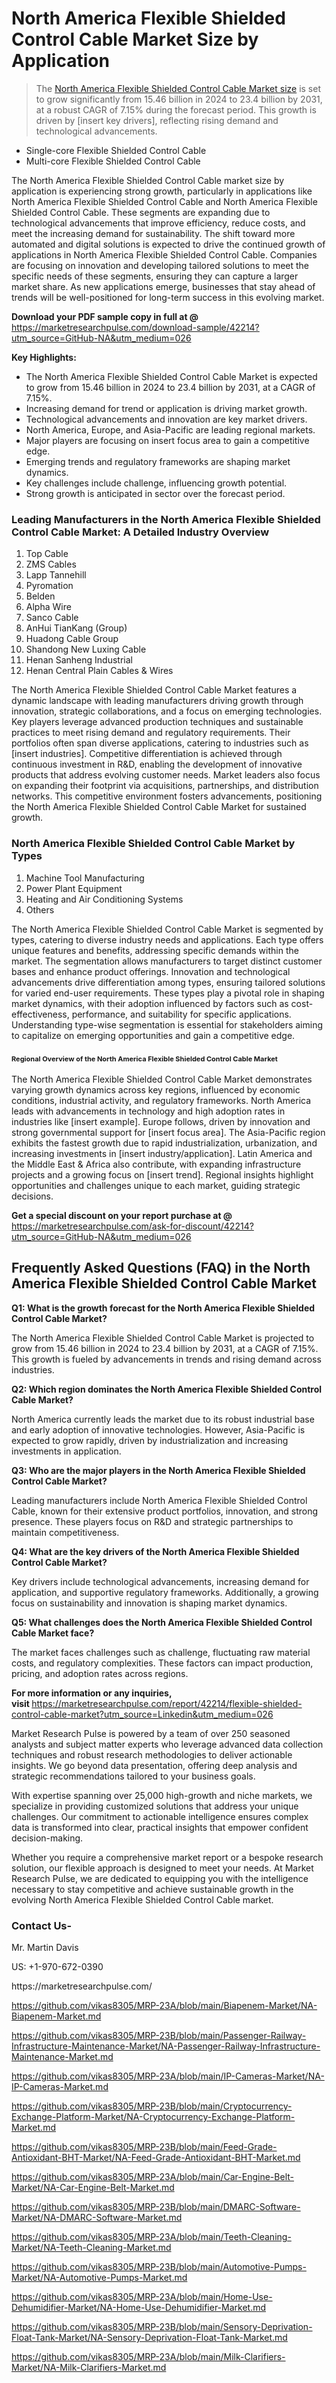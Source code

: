 
<h1>North America Flexible Shielded Control Cable Market&nbsp;Size by Application</h1><blockquote><p>The <a href="https://marketresearchpulse.com/download-sample/42214?utm_source=GitHub-NA&amp;utm_medium=026">North America Flexible Shielded Control Cable Market size</a> is set to grow significantly from 15.46 billion in 2024 to 23.4 billion by 2031, at a robust CAGR of 7.15% during the forecast period. This growth is driven by [insert key drivers], reflecting rising demand and technological advancements.</p></blockquote><ul><li>Single-core Flexible Shielded Control Cable<li> Multi-core Flexible Shielded Control Cable</li></ul><p>The North America Flexible Shielded Control Cable market size by application is experiencing strong growth, particularly in applications like North America Flexible Shielded Control Cable and North America Flexible Shielded Control Cable. These segments are expanding due to technological advancements that improve efficiency, reduce costs, and meet the increasing demand for sustainability. The shift toward more automated and digital solutions is expected to drive the continued growth of applications in North America Flexible Shielded Control Cable. Companies are focusing on innovation and developing tailored solutions to meet the specific needs of these segments, ensuring they can capture a larger market share. As new applications emerge, businesses that stay ahead of trends will be well-positioned for long-term success in this evolving market.</p><p><strong>Download your PDF sample copy in full at @ </strong><a href="https://marketresearchpulse.com/download-sample/42214?utm_source=GitHub-NA&amp;utm_medium=026">https://marketresearchpulse.com/download-sample/42214?utm_source=GitHub-NA&amp;utm_medium=026</a></p><p><strong>Key Highlights: </strong></p><ul><li>The North America Flexible Shielded Control Cable Market is expected to grow from 15.46 billion in 2024 to 23.4 billion by 2031, at a CAGR of 7.15%.</li><li>Increasing demand for trend or application is driving market growth.</li><li>Technological advancements and innovation are key market drivers.</li><li>North America, Europe, and Asia-Pacific are leading regional markets.</li><li>Major players are focusing on insert focus area to gain a competitive edge.</li><li>Emerging trends and regulatory frameworks are shaping market dynamics.</li><li>Key challenges include challenge, influencing growth potential.</li><li>Strong growth is anticipated in sector over the forecast period.</li></ul><h3>Leading Manufacturers in the North America Flexible Shielded Control Cable Market: A Detailed Industry Overview</h3><ol><li>Top Cable</li><li>ZMS Cables</li><li>Lapp Tannehill</li><li>Pyromation</li><li>Belden</li><li>Alpha Wire</li><li>Sanco Cable</li><li>AnHui TianKang (Group)</li><li>Huadong Cable Group</li><li>Shandong New Luxing Cable</li><li>Henan Sanheng Industrial</li><li>Henan Central Plain Cables & Wires</li></ol><div class="flex max-w-full flex-col flex-grow"><div class="min-h-8 text-message flex w-full flex-col items-end gap-2 whitespace-normal break-words [.text-message+&amp;]:mt-5" dir="auto" data-message-author-role="assistant" data-message-id="fd8432e4-4910-450d-b182-61b7bfb0a01f" data-message-model-slug="gpt-4o"><div class="flex w-full flex-col gap-1 empty:hidden first:pt-[3px]"><div class="markdown prose w-full break-words dark:prose-invert light"><p>The North America Flexible Shielded Control Cable Market features a dynamic landscape with leading manufacturers driving growth through innovation, strategic collaborations, and a focus on emerging technologies. Key players leverage advanced production techniques and sustainable practices to meet rising demand and regulatory requirements. Their portfolios often span diverse applications, catering to industries such as [insert industries]. Competitive differentiation is achieved through continuous investment in R&amp;D, enabling the development of innovative products that address evolving customer needs. Market leaders also focus on expanding their footprint via acquisitions, partnerships, and distribution networks. This competitive environment fosters advancements, positioning the North America Flexible Shielded Control Cable Market for sustained growth.</p></div></div></div></div><h3>North America Flexible Shielded Control Cable Market by Types</h3><ol><li>Machine Tool Manufacturing<li> Power Plant Equipment<li> Heating and Air Conditioning Systems<li> Others</li></ol><div class="flex max-w-full flex-col flex-grow"><div class="min-h-8 text-message flex w-full flex-col items-end gap-2 whitespace-normal break-words [.text-message+&amp;]:mt-5" dir="auto" data-message-author-role="assistant" data-message-id="084470be-0bb7-4664-bddf-5156b4f41249" data-message-model-slug="gpt-4o-mini"><div class="flex w-full flex-col gap-1 empty:hidden first:pt-[3px]"><div class="markdown prose w-full break-words dark:prose-invert light"><p>The North America Flexible Shielded Control Cable Market is segmented by types, catering to diverse industry needs and applications. Each type offers unique features and benefits, addressing specific demands within the market. The segmentation allows manufacturers to target distinct customer bases and enhance product offerings. Innovation and technological advancements drive differentiation among types, ensuring tailored solutions for varied end-user requirements. These types play a pivotal role in shaping market dynamics, with their adoption influenced by factors such as cost-effectiveness, performance, and suitability for specific applications. Understanding type-wise segmentation is essential for stakeholders aiming to capitalize on emerging opportunities and gain a competitive edge.</p></div></div></div></div><h3><span style="font-size: 11px;">Regional Overview of the North America Flexible Shielded Control Cable Market</span></h3><div class="flex max-w-full flex-col flex-grow"><div class="min-h-8 text-message flex w-full flex-col items-end gap-2 whitespace-normal break-words [.text-message+&amp;]:mt-5" dir="auto" data-message-author-role="assistant" data-message-id="e9038762-ce64-4e30-91c9-9bd413514231" data-message-model-slug="gpt-4o-mini"><div class="flex w-full flex-col gap-1 empty:hidden first:pt-[3px]"><div class="markdown prose w-full break-words dark:prose-invert light"><p>The North America Flexible Shielded Control Cable Market demonstrates varying growth dynamics across key regions, influenced by economic conditions, industrial activity, and regulatory frameworks. North America leads with advancements in technology and high adoption rates in industries like [insert example]. Europe follows, driven by innovation and strong governmental support for [insert focus area]. The Asia-Pacific region exhibits the fastest growth due to rapid industrialization, urbanization, and increasing investments in [insert industry/application]. Latin America and the Middle East &amp; Africa also contribute, with expanding infrastructure projects and a growing focus on [insert trend]. Regional insights highlight opportunities and challenges unique to each market, guiding strategic decisions.</p></div></div></div></div><p><strong>Get a special discount on your report purchase at @ </strong><a href="https://marketresearchpulse.com/ask-for-discount/42214?utm_source=GitHub-NA&amp;utm_medium=026">https://marketresearchpulse.com/ask-for-discount/42214?utm_source=GitHub-NA&amp;utm_medium=026</a></p><h2>Frequently Asked Questions (FAQ) in the North America Flexible Shielded Control Cable Market</h2><p><strong>Q1: What is the growth forecast for the North America Flexible Shielded Control Cable Market?</strong></p><p>The North America Flexible Shielded Control Cable Market is projected to grow from 15.46 billion in 2024 to 23.4 billion by 2031, at a CAGR of 7.15%. This growth is fueled by advancements in trends and rising demand across industries.</p><p><strong>Q2: Which region dominates the North America Flexible Shielded Control Cable Market?</strong></p><p>North America currently leads the market due to its robust industrial base and early adoption of innovative technologies. However, Asia-Pacific is expected to grow rapidly, driven by industrialization and increasing investments in application.</p><p><strong>Q3: Who are the major players in the North America Flexible Shielded Control Cable Market?</strong></p><p>Leading manufacturers include North America Flexible Shielded Control Cable, known for their extensive product portfolios, innovation, and strong presence. These players focus on R&amp;D and strategic partnerships to maintain competitiveness.</p><p><strong>Q4: What are the key drivers of the North America Flexible Shielded Control Cable Market?</strong></p><p>Key drivers include technological advancements, increasing demand for application, and supportive regulatory frameworks. Additionally, a growing focus on sustainability and innovation is shaping market dynamics.</p><p><strong>Q5: What challenges does the North America Flexible Shielded Control Cable Market face?</strong></p><p>The market faces challenges such as challenge, fluctuating raw material costs, and regulatory complexities. These factors can impact production, pricing, and adoption rates across regions.</p><p><strong>For more information or any inquiries, visit&nbsp;</strong><a href="https://marketresearchpulse.com/report/42214/flexible-shielded-control-cable-market?utm_source=Linkedin&utm_medium=026">https://marketresearchpulse.com/report/42214/flexible-shielded-control-cable-market?utm_source=Linkedin&utm_medium=026</a></p><p>Market Research Pulse is powered by a team of over 250 seasoned analysts and subject matter experts who leverage advanced data collection techniques and robust research methodologies to deliver actionable insights. We go beyond data presentation, offering deep analysis and strategic recommendations tailored to your business goals.</p><p>With expertise spanning over 25,000 high-growth and niche markets, we specialize in providing customized solutions that address your unique challenges. Our commitment to actionable intelligence ensures complex data is transformed into clear, practical insights that empower confident decision-making.</p><p>Whether you require a comprehensive market report or a bespoke research solution, our flexible approach is designed to meet your needs. At Market Research Pulse, we are dedicated to equipping you with the intelligence necessary to stay competitive and achieve sustainable growth in the evolving North America Flexible Shielded Control Cable market.</p><h3><strong>Contact Us-</strong></h3><p>Mr. Martin Davis</p><p>US: +1-970-672-0390</p><p>https://marketresearchpulse.com/</p><p><a href="https://github.com/vikas8305/MRP-23A/blob/main/Biapenem-Market/NA-Biapenem-Market.md">https://github.com/vikas8305/MRP-23A/blob/main/Biapenem-Market/NA-Biapenem-Market.md</a></p><p><a href="https://github.com/vikas8305/MRP-23B/blob/main/Passenger-Railway-Infrastructure-Maintenance-Market/NA-Passenger-Railway-Infrastructure-Maintenance-Market.md">https://github.com/vikas8305/MRP-23B/blob/main/Passenger-Railway-Infrastructure-Maintenance-Market/NA-Passenger-Railway-Infrastructure-Maintenance-Market.md</a></p><p><a href="https://github.com/vikas8305/MRP-23A/blob/main/IP-Cameras-Market/NA-IP-Cameras-Market.md">https://github.com/vikas8305/MRP-23A/blob/main/IP-Cameras-Market/NA-IP-Cameras-Market.md</a></p><p><a href="https://github.com/vikas8305/MRP-23B/blob/main/Cryptocurrency-Exchange-Platform-Market/NA-Cryptocurrency-Exchange-Platform-Market.md">https://github.com/vikas8305/MRP-23B/blob/main/Cryptocurrency-Exchange-Platform-Market/NA-Cryptocurrency-Exchange-Platform-Market.md</a></p><p><a href="https://github.com/vikas8305/MRP-23B/blob/main/Feed-Grade-Antioxidant-BHT-Market/NA-Feed-Grade-Antioxidant-BHT-Market.md">https://github.com/vikas8305/MRP-23B/blob/main/Feed-Grade-Antioxidant-BHT-Market/NA-Feed-Grade-Antioxidant-BHT-Market.md</a></p><p><a href="https://github.com/vikas8305/MRP-23A/blob/main/Car-Engine-Belt-Market/NA-Car-Engine-Belt-Market.md">https://github.com/vikas8305/MRP-23A/blob/main/Car-Engine-Belt-Market/NA-Car-Engine-Belt-Market.md</a></p><p><a href="https://github.com/vikas8305/MRP-23B/blob/main/DMARC-Software-Market/NA-DMARC-Software-Market.md">https://github.com/vikas8305/MRP-23B/blob/main/DMARC-Software-Market/NA-DMARC-Software-Market.md</a></p><p><a href="https://github.com/vikas8305/MRP-23A/blob/main/Teeth-Cleaning-Market/NA-Teeth-Cleaning-Market.md">https://github.com/vikas8305/MRP-23A/blob/main/Teeth-Cleaning-Market/NA-Teeth-Cleaning-Market.md</a></p><p><a href="https://github.com/vikas8305/MRP-23B/blob/main/Automotive-Pumps-Market/NA-Automotive-Pumps-Market.md">https://github.com/vikas8305/MRP-23B/blob/main/Automotive-Pumps-Market/NA-Automotive-Pumps-Market.md</a></p><p><a href="https://github.com/vikas8305/MRP-23A/blob/main/Home-Use-Dehumidifier-Market/NA-Home-Use-Dehumidifier-Market.md">https://github.com/vikas8305/MRP-23A/blob/main/Home-Use-Dehumidifier-Market/NA-Home-Use-Dehumidifier-Market.md</a></p><p><a href="https://github.com/vikas8305/MRP-23B/blob/main/Sensory-Deprivation-Float-Tank-Market/NA-Sensory-Deprivation-Float-Tank-Market.md">https://github.com/vikas8305/MRP-23B/blob/main/Sensory-Deprivation-Float-Tank-Market/NA-Sensory-Deprivation-Float-Tank-Market.md</a></p><p><a href="https://github.com/vikas8305/MRP-23A/blob/main/Milk-Clarifiers-Market/NA-Milk-Clarifiers-Market.md">https://github.com/vikas8305/MRP-23A/blob/main/Milk-Clarifiers-Market/NA-Milk-Clarifiers-Market.md</a></p>
